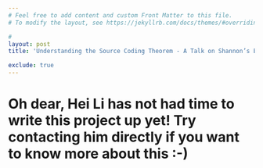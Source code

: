 ```yaml
---
# Feel free to add content and custom Front Matter to this file.
# To modify the layout, see https://jekyllrb.com/docs/themes/#overriding-theme-defaults

#
layout: post
title: 'Understanding the Source Coding Theorem - A Talk on Shannon’s Entropy'

exclude: true
---
```


# Oh dear, Hei Li has not had time to write this project up yet! Try contacting him directly if you want to know more about this :-)